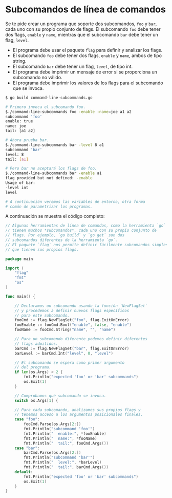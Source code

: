 # Subcomandos de línea de comandos

Se te pide crear un programa que soporte dos subcomandos, `foo` y `bar`, cada uno con su propio conjunto de flags. El subcomando `foo` debe tener dos flags, `enable` y `name`, mientras que el subcomando `bar` debe tener un flag, `level`.

- El programa debe usar el paquete `flag` para definir y analizar los flags.
- El subcomando `foo` debe tener dos flags, `enable` y `name`, ambos de tipo string.
- El subcomando `bar` debe tener un flag, `level`, de tipo int.
- El programa debe imprimir un mensaje de error si se proporciona un subcomando no válido.
- El programa debe imprimir los valores de los flags para el subcomando que se invoca.

```sh
$ go build command-line-subcommands.go

# Primero invoca el subcomando foo.
$./command-line-subcommands foo -enable -name=joe a1 a2
subcommand 'foo'
enable: true
name: joe
tail: [a1 a2]

# Ahora prueba bar.
$./command-line-subcommands bar -level 8 a1
subcommand 'bar'
level: 8
tail: [a1]

# Pero bar no aceptará los flags de foo.
$./command-line-subcommands bar -enable a1
flag provided but not defined: -enable
Usage of bar:
-level int
level

# A continuación veremos las variables de entorno, otra forma
# común de parametrizar los programas.
```

A continuación se muestra el código completo:

```go
// Algunas herramientas de línea de comandos, como la herramienta `go` o `git`
// tienen muchos *subcomandos*, cada uno con su propio conjunto de
// flags. Por ejemplo, `go build` y `go get` son dos
// subcomandos diferentes de la herramienta `go`.
// El paquete `flag` nos permite definir fácilmente subcomandos simples
// que tienen sus propios flags.

package main

import (
	"flag"
	"fmt"
	"os"
)

func main() {

	// Declaramos un subcomando usando la función `NewFlagSet`
	// y procedemos a definir nuevos flags específicos
	// para este subcomando.
	fooCmd := flag.NewFlagSet("foo", flag.ExitOnError)
	fooEnable := fooCmd.Bool("enable", false, "enable")
	fooName := fooCmd.String("name", "", "name")

	// Para un subcomando diferente podemos definir diferentes
	// flags admitidos.
	barCmd := flag.NewFlagSet("bar", flag.ExitOnError)
	barLevel := barCmd.Int("level", 0, "level")

	// El subcomando se espera como primer argumento
	// del programa.
	if len(os.Args) < 2 {
		fmt.Println("expected 'foo' or 'bar' subcommands")
		os.Exit(1)
	}

	// Comprobamos qué subcomando se invoca.
	switch os.Args[1] {

	// Para cada subcomando, analizamos sus propios flags y
	// tenemos acceso a los argumentos posicionales finales.
	case "foo":
		fooCmd.Parse(os.Args[2:])
		fmt.Println("subcommand 'foo'")
		fmt.Println("  enable:", *fooEnable)
		fmt.Println("  name:", *fooName)
		fmt.Println("  tail:", fooCmd.Args())
	case "bar":
		barCmd.Parse(os.Args[2:])
		fmt.Println("subcommand 'bar'")
		fmt.Println("  level:", *barLevel)
		fmt.Println("  tail:", barCmd.Args())
	default:
		fmt.Println("expected 'foo' or 'bar' subcommands")
		os.Exit(1)
	}
}

```
